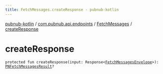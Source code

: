 ```yaml
---
title: FetchMessages.createResponse - pubnub-kotlin
---
```


[pubnub-kotlin](../../index.html) / [com.pubnub.api.endpoints](../index.html) / [FetchMessages](index.html) / [createResponse](./create-response.html)

# createResponse

`protected fun createResponse(input: Response<`[`FetchMessagesEnvelope`](../../com.pubnub.api.models.server/-fetch-messages-envelope/index.html)`>): `[`PNFetchMessagesResult`](../../com.pubnub.api.models.consumer.history/-p-n-fetch-messages-result/index.html)`?`